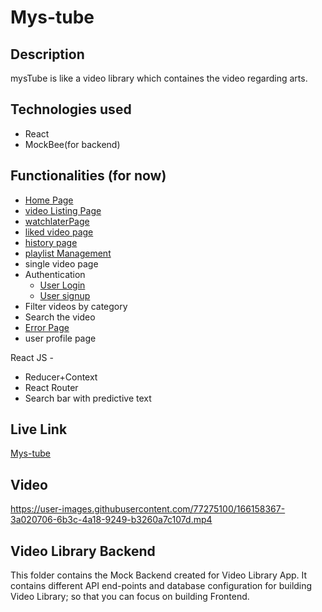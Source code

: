 # Mys-tube


 ## Description
 
 mysTube is like a video library which containes the video regarding arts.
 
 ## Technologies used

* React
* MockBee(for backend)

## Functionalities (for now)

* [Home Page](https://mys-tube.netlify.app/)
* [video Listing Page](https://mys-tube.netlify.app/videopage)     
* [watchlaterPage](https://mys-tube.netlify.app/watchlater) 
* [liked video page](https://mys-tube.netlify.app/likevideopage)
* [history page](https://mys-tube.netlify.app/history)
* [playlist Management](https://mys-tube.netlify.app/playlist)
* single video page
* Authentication
  * [User Login](https://mys-tube.netlify.app/loginpage)
  * [User signup](https://mys-tube.netlify.app/signup)  
* Filter videos by category
* Search the video
* [Error Page](https://mys-tube.netlify.app/signu)
* user profile page

React JS -

- Reducer+Context
- React Router
- Search bar with predictive text

## Live Link
[Mys-tube](https://mys-tube.netlify.app/)

## Video

https://user-images.githubusercontent.com/77275100/166158367-3a020706-6b3c-4a18-9249-b3260a7c107d.mp4


## Video Library Backend

This folder contains the Mock Backend created for Video Library App. It contains different API end-points and database configuration for building Video Library; so that you can focus on building Frontend.
